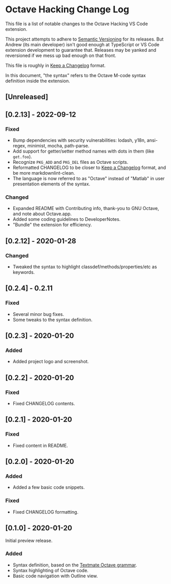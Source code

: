 # Octave Hacking Change Log

This file is a list of notable changes to the Octave Hacking VS Code extension.

This project attempts to adhere to [Semantic Versioning](https://semver.org/spec/v2.0.0.html) for its releases. But Andrew (its main developer) isn't good enough at TypeScript or VS Code extension development to guarantee that. Releases may be yanked and reversioned if we mess up bad enough on that front.

This file is roughly in [Keep a Changelog](https://keepachangelog.com/en/1.0.0) format.

In this document, "the syntax" refers to the Octave M-code syntax definition inside the extension.

## [Unreleased]


## [0.2.13] - 2022-09-12

### Fixed

* Bump dependencies with security vulnerabilities: lodash, y18n, ansi-regex, minimist, mocha, path-parse.
* Add support for getter/setter method names with dots in them (like `get.foo`).
* Recognize `PKG_ADD` and `PKG_DEL` files as Octave scripts.
* Reformatted CHANGELOG to be closer to [Keep a Changelog](https://keepachangelog.com/en/1.0.0) format, and be more markdownlint-clean.
* The language is now referred to as "Octave" instead of "Matlab" in user presentation elements of the syntax.

### Changed

* Expanded README with Contributing info, thank-you to GNU Octave, and note about Octave.app.
* Added some coding guidelines to DeveloperNotes.
* "Bundle" the extension for efficiency.

## [0.2.12] - 2020-01-28

### Changed

* Tweaked the syntax to highlight classdef/methods/properties/etc as keywords.

## [0.2.4] - 0.2.11

### Fixed

* Several minor bug fixes.
* Some tweaks to the syntax definition.

## [0.2.3] - 2020-01-20

### Added

* Added project logo and screenshot.

## [0.2.2] - 2020-01-20

### Fixed

* Fixed CHANGELOG contents.

## [0.2.1] - 2020-01-20

### Fixed

* Fixed content in README.

## [0.2.0] - 2020-01-20

### Added

* Added a few basic code snippets.

### Fixed

* Fixed CHANGELOG formatting.

## [0.1.0] - 2020-01-20

Initial preview release.

### Added

* Syntax definition, based on the [Textmate Octave grammar](https://github.com/textmate/matlab.tmbundle/blob/master/Syntaxes/Octave.tmLanguage).
* Syntax highlighting of Octave code.
* Basic code navigation with Outline view.
